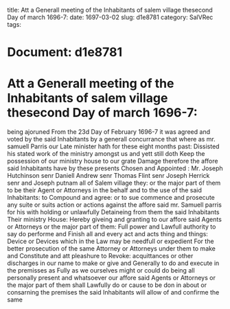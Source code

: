 title: Att a Generall meeting of the Inhabitants of salem village thesecond Day of march 1696-7:
date: 1697-03-02
slug: d1e8781
category: SalVRec
tags: 




# Document: d1e8781


# Att a Generall meeting of the Inhabitants of salem village thesecond Day of march 1696-7: 

being ajoruned From the 23d Day of February 1696-7 it was agreed and voted by the said Inhabitants by a generall concurrance that where as mr. samuell Parris our Late minister hath for these eight months past: Dissisted his stated work of the ministry amongst us and yett still doth Keep the possession of our ministry house to our grate Damage therefore the affore said Inhabitants have by these presents Chosen and Appointed : Mr. Joseph Hutchinson senr Daniell Andrew senr Thomas Flint senr Joseph Herrick senr and Joseph putnam all of Salem village they: or the major part of them to be their Agent or Attorneys in the behalf and to the use of the said Inhabitants: to Compound and agree: or to sue commence and prosecute any suite or suits action or actions against the affore said mr. Samuell parris for his with holding or unlawfully Detaineing from them the said Inhabitants Their ministry House: Hereby giveing and granting to our affore said Agents or Attorneys or the major part of them: Full power and Lawfull authority to say do performe and Finish all and every act and acts thing and things: Device or Devices which in the Law may be needfull or expedient For the better prosecution of the same Attorney or Attorneys under them to make and Constitute and att pleashure to Revoke: acquittances or other discharges in our name to make or give and Generally to do and execute in the premisses as Fully as we ourselves might or could do being all personally present and whatsoever our affore said Agents or Attorneys or the major part of them shall Lawfully do or cause to be don in about or consarning the premises the said Inhabitants will allow of and confirme the same
